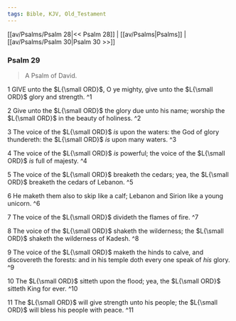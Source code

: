 ```yaml
---
tags: Bible, KJV, Old_Testament
---
```


[[av/Psalms/Psalm 28|<< Psalm 28]] | [[av/Psalms|Psalms]] | [[av/Psalms/Psalm 30|Psalm 30 >>]]

### Psalm 29

> A Psalm of David.

1 GIVE unto the $L{\small ORD}$, O ye mighty, give unto the $L{\small ORD}$ glory and strength. ^1

2 Give unto the $L{\small ORD}$ the glory due unto his name; worship the $L{\small ORD}$ in the beauty of holiness. ^2

3 The voice of the $L{\small ORD}$ _is_ upon the waters: the God of glory thundereth: the $L{\small ORD}$ _is_ upon many waters. ^3

4 The voice of the $L{\small ORD}$ _is_ powerful; the voice of the $L{\small ORD}$ _is_ full of majesty. ^4

5 The voice of the $L{\small ORD}$ breaketh the cedars; yea, the $L{\small ORD}$ breaketh the cedars of Lebanon. ^5

6 He maketh them also to skip like a calf; Lebanon and Sirion like a young unicorn. ^6

7 The voice of the $L{\small ORD}$ divideth the flames of fire. ^7

8 The voice of the $L{\small ORD}$ shaketh the wilderness; the $L{\small ORD}$ shaketh the wilderness of Kadesh. ^8

9 The voice of the $L{\small ORD}$ maketh the hinds to calve, and discovereth the forests: and in his temple doth every one speak of _his_ glory. ^9

10 The $L{\small ORD}$ sitteth upon the flood; yea, the $L{\small ORD}$ sitteth King for ever. ^10

11 The $L{\small ORD}$ will give strength unto his people; the $L{\small ORD}$ will bless his people with peace. ^11
